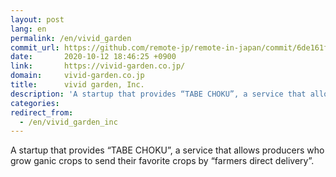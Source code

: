 ```yaml
---
layout: post
lang: en
permalink: /en/vivid_garden
commit_url: https://github.com/remote-jp/remote-in-japan/commit/6de161fccc93898795fef7e6ad70fd2be9f801a8
date:       2020-10-12 18:46:25 +0900
link:       https://vivid-garden.co.jp/
domain:     vivid-garden.co.jp
title:      vivid garden, Inc.
description: 'A startup that provides “TABE CHOKU”, a service that allows producers who grow ganic crops to send their favorite crops by “farmers direct delivery”.'
categories: 
redirect_from:
  - /en/vivid_garden_inc
---
```


<p>A startup that provides “TABE CHOKU”, a service that allows producers who grow ganic crops to send their favorite crops by “farmers direct delivery”.</p>
